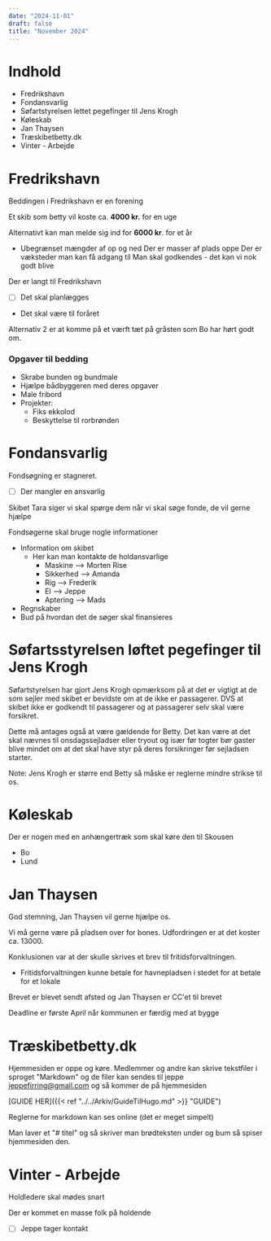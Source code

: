 ```yaml
---
date: "2024-11-01"
draft: false
title: "November 2024"
---
```


# Indhold

- Fredrikshavn
- Fondansvarlig
- Søfartstyrelsen lettet pegefinger til Jens Krogh
- Køleskab
- Jan Thaysen
- Træskibetbetty.dk
- Vinter - Arbejde

# Fredrikshavn

Beddingen i Fredrikshavn er en forening

Et skib som betty vil koste ca. **4000 kr.** for en uge

Alternativt kan man melde sig ind for **6000 kr**. for et år

- Ubegrænset mængder af op og ned
  Der er masser af plads oppe
  Der er væksteder man kan få adgang til
  Man skal godkendes - det kan vi nok godt blive

Der er langt til Fredrikshavn

- [ ] Det skal planlægges
- Det skal være til foråret

Alternativ 2 er at komme på et værft tæt på gråsten som Bo har hørt godt om.

### Opgaver til bedding

- Skrabe bunden og bundmale
- Hjælpe bådbyggeren med deres opgaver
- Male fribord
- Projekter:
  - Fiks ekkolod
  - Beskyttelse til rorbrønden

# Fondansvarlig

Fondsøgning er stagneret.

- [ ] Der mangler en ansvarlig

Skibet Tara siger vi skal spørge dem når vi skal søge fonde, de vil gerne hjælpe

Fondsøgerne skal bruge nogle informationer

- Information om skibet
  - Her kan man kontakte de holdansvarlige
    - Maskine --> Morten Rise
    - Sikkerhed --> Amanda
    - Rig --> Frederik
    - El --> Jeppe
    - Aptering --> Mads
- Regnskaber
- Bud på hvordan det de søger skal finansieres

# Søfartsstyrelsen løftet pegefinger til Jens Krogh

Søfartstyrelsen har gjort Jens Krogh opmærksom på at det er vigtigt at de som sejler med skibet er bevidste om at de ikke er passagerer. DVS at skibet ikke er godkendt til passagerer og at passagerer selv skal være forsikret.

Dette må antages også at være gældende for Betty. Det kan være at det skal nævnes til onsdagssejladser eller tryout og især før togter bør gaster blive mindet om at det skal have styr på deres forsikringer før sejladsen starter.

Note: Jens Krogh er større end Betty så måske er reglerne mindre strikse til os.

# Køleskab

Der er nogen med en anhængertræk som skal køre den til Skousen

- Bo
- Lund

# Jan Thaysen

God stemning, Jan Thaysen vil gerne hjælpe os.

Vi må gerne være på pladsen over for bones. Udfordringen er at det koster ca. 13000.

Konklusionen var at der skulle skrives et brev til fritidsforvaltningen.

- Fritidsforvaltningen kunne betale for havnepladsen i stedet for at betale for et lokale

Brevet er blevet sendt afsted og Jan Thaysen er CC'et til brevet

Deadline er første April når kommunen er færdig med at bygge

# Træskibetbetty.dk

Hjemmesiden er oppe og køre. Medlemmer og andre kan skrive tekstfiler i sproget "Markdown" og de filer kan sendes til jeppe jeppefirring@gmail.com og så kommer de på hjemmesiden

[GUIDE HER]({{< ref "../../Arkiv/GuideTilHugo.md" >}} "GUIDE")

Reglerne for markdown kan ses online (det er meget simpelt)

Man laver et "# titel" og så skriver man brødteksten under og bum så spiser hjemmesiden den.

# Vinter - Arbejde

Holdledere skal mødes snart

Der er kommet en masse folk på holdende

- [ ] Jeppe tager kontakt
